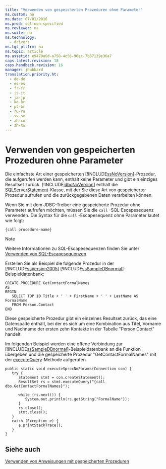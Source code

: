 ```yaml
---
title: "Verwenden von gespeicherten Prozeduren ohne Parameter"
ms.custom: na
ms.date: 07/01/2016
ms.prod: sql-non-specified
ms.reviewer: na
ms.suite: na
ms.technology: 
  - drivers
ms.tgt_pltfrm: na
ms.topic: article
ms.assetid: e9470a6d-a758-4c56-96ec-7b37139e36a7
caps.latest.revision: 18
caps.handback.revision: 16
manager: jhubbard
translation.priority.ht: 
  - de-de
  - es-es
  - fr-fr
  - it-it
  - ja-jp
  - ko-kr
  - pt-br
  - ru-ru
  - sv-se
  - zh-cn
  - zh-tw
---
```

# Verwenden von gespeicherten Prozeduren ohne Parameter
  Die einfachste Art einer gespeicherten [!INCLUDE[ssNoVersion](../content/includes/ssNoVersion_md.md)]\-Prozedur, die aufgerufen werden kann, enthält keine Parameter und gibt ein einziges Resultset zurück. [!INCLUDE[jdbcNoVersion](../content/includes/jdbcNoVersion_md.md)] enthält die [SQLServerStatement](../content/SQLServerStatement-Class.md)\-Klasse, mit der Sie diese Art von gespeicherter Prozedur aufrufen und die zurückgegebenen Daten verarbeiten können.  
  
 Wenn Sie mit dem JDBC\-Treiber eine gespeicherte Prozedur ohne Parameter aufrufen möchten, müssen Sie die `call` \-SQL\-Escapesequenz verwenden. Die Syntax für die `call` \-Escapesequenz ohne Parameter lautet wie folgt:  
  
 `{call procedure-name}`  
  
> [!NOTE]  
>  Weitere Informationen zu SQL\-Escapesequenzen finden Sie unter [Verwenden von SQL-Escapesequenzen](../content/Using-SQL-Escape-Sequences.md).  
  
 Erstellen Sie als Beispiel die folgende Prozedur in der [!INCLUDE[ssVersion2005](../content/includes/ssVersion2005_md.md)] [!INCLUDE[ssSampleDBnormal](../content/includes/ssSampleDBnormal_md.md)]\-Beispieldatenbank:  
  
```  
CREATE PROCEDURE GetContactFormalNames   
AS  
BEGIN  
   SELECT TOP 10 Title + ' ' + FirstName + ' ' + LastName AS FormalName   
   FROM Person.Contact  
END  
```  
  
 Diese gespeicherte Prozedur gibt ein einzelnes Resultset zurück, das eine Datenspalte enthält, bei der es sich um eine Kombination aus Titel, Vorname und Nachname der ersten zehn Kontakte in der Tabelle "Person.Contact" handelt.  
  
 Im folgenden Beispiel werden eine offene Verbindung zur [!INCLUDE[ssSampleDBnormal](../content/includes/ssSampleDBnormal_md.md)]\-Beispieldatenbank an die Funktion übergeben und die gespeicherte Prozedur "GetContactFormalNames" mit der [executeQuery](../content/executeQuery-Method--SQLServerStatement-.md)\-Methode aufgerufen.  
  
```  
public static void executeSprocNoParams(Connection con) {  
   try {  
      Statement stmt = con.createStatement();  
      ResultSet rs = stmt.executeQuery("{call dbo.GetContactFormalNames}");  
  
      while (rs.next()) {  
         System.out.println(rs.getString("FormalName"));  
      }  
      rs.close();  
      stmt.close();  
   }  
   catch (Exception e) {  
      e.printStackTrace();  
   }  
}  
```  
  
## Siehe auch  
 [Verwenden von Anweisungen mit gespeicherten Prozeduren](../content/Using-Statements-with-Stored-Procedures.md)  
  
  